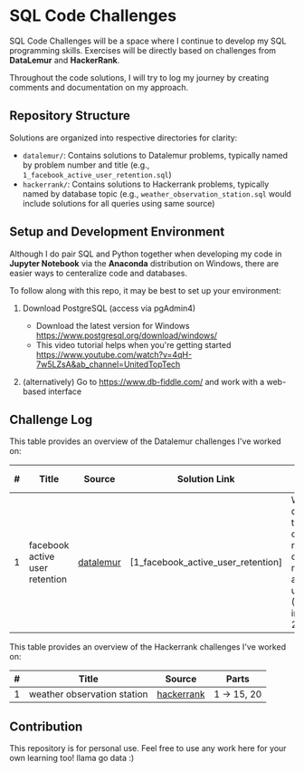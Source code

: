 # SQL Code Challenges

SQL Code Challenges will be a space where I continue to develop my SQL programming skills. Exercises will be directly based on challenges from **DataLemur** and **HackerRank**.

Throughout the code solutions, I will try to log my journey by creating comments and documentation on my approach.

## Repository Structure

Solutions are organized into respective directories for clarity:

* `datalemur/`: Contains solutions to Datalemur problems, typically named by problem number and title (e.g., `1_facebook_active_user_retention.sql`)
* `hackerrank/`: Contains solutions to Hackerrank problems, typically named by database topic (e.g., `weather_observation_station.sql` would include solutions for all queries using same source)

## Setup and Development Environment

Although I do pair SQL and Python together when developing my code in **Jupyter Notebook** via the **Anaconda** distribution on Windows, there are easier ways to centeralize code and databases.

To follow along with this repo, it may be best to set up your environment:

1. Download PostgreSQL (access via pgAdmin4)

   - Download the latest version for Windows https://www.postgresql.org/download/windows/
   - This video tutorial helps when you're getting started https://www.youtube.com/watch?v=4qH-7w5LZsA&ab_channel=UnitedTopTech

2. (alternatively) Go to https://www.db-fiddle.com/ and work with a web-based interface

## Challenge Log

This table provides an overview of the Datalemur challenges I've worked on:

| # | Title | Source | Solution Link | End Goal | 
 | ----- | ----- | ----- | ----- | ----- | 
 | 1 | facebook active user retention | [datalemur](https://datalemur.com/questions/user-retention) | [1_facebook_active_user_retention] | Write a query to obtain number of monthly active users (MAUs) in July 2022 |

This table provides an overview of the Hackerrank challenges I've worked on:

 | # | Title | Source | Parts |
 | ----- | ----- | ----- | ----- |
 | 1 | weather observation station | [hackerrank](https://www.hackerrank.com/domains/sql?badge_type=sql) | 1 -> 15, 20 |

## Contribution

This repository is for personal use. Feel free to use any work here for your own learning too! llama go data :)